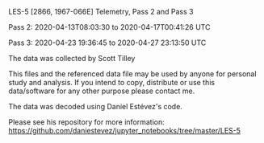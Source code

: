 LES-5 [2866, 1967-066E] Telemetry, Pass 2 and Pass 3 

Pass 2: 2020-04-13T08:03:30 to 2020-04-17T00:41:26 UTC

Pass 3: 2020-04-23 19:36:45 to 2020-04-27 23:13:50 UTC

The data was collected by Scott Tilley

This files and the referenced data file may be used by anyone for personal study and analysis.  If you intend to copy, distribute or use this data/software for any other purpose please contact me.

The data was decoded using Daniel Estévez's code.  

Please see his repository for more information:
https://github.com/daniestevez/jupyter_notebooks/tree/master/LES-5
